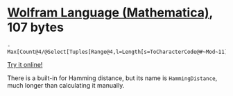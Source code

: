 # [Wolfram Language (Mathematica)], 107 bytes

    -Max[Count@4/@Select[Tuples[Range@4,l=Length[s=ToCharacterCode@#~Mod~11]],0!=##&@@Accumulate[I^(s+#)]&]]+l&

[Try it online!][TIO-kwq4qgud]

There is a built-in for Hamming distance, but its name is `HammingDistance`, much longer than calculating it manually.

[Wolfram Language (Mathematica)]: https://www.wolfram.com/wolframscript/
[TIO-kwq4qgud]: https://tio.run/##LcfdCoIwGIDhW1kORqFigoduLDwKEqI8GxPG/PyBOUOnBJG3bhQdvDy8vXIt9Mp1Wm01oluYq6fIhtk6nkT8Dga0E8X8MDCJm7IN8CQw9AK2ca2YaDFkrRqVdjBmQwUcr/lQrXEsZXDcUYwJ5yet5342yoE4l/vJxwdJpPQN2a5jZ53AKGSoFlhKRFDE0csrS8aWJU29AHksZX9@W6YL@@a9tw8 "Wolfram Language (Mathematica) – Try It Online"